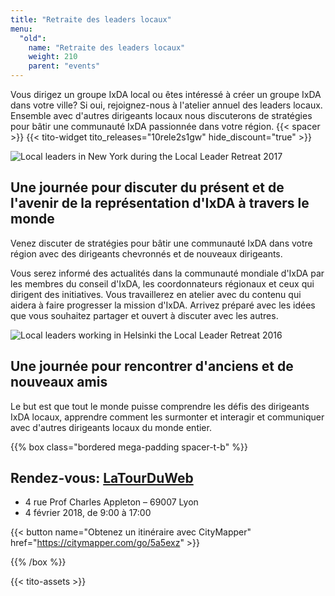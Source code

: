 ```yaml
---
title: "Retraite des leaders locaux"
menu:
  "old":
    name: "Retraite des leaders locaux"
    weight: 210
    parent: "events"
---
```


Vous dirigez un groupe IxDA local ou êtes intéressé à créer un groupe IxDA dans votre ville? Si oui, rejoignez-nous à l'atelier annuel des leaders locaux. Ensemble avec d'autres dirigeants locaux nous discuterons de stratégies pour bâtir une communauté IxDA passionnée dans votre région.
{{< spacer >}}
{{< tito-widget  tito_releases="10rele2s1gw" hide_discount="true" >}}


![Local leaders in New York during the Local Leader Retreat 2017](/img/photos/event-llretreat-groupphoto.jpg)

## Une journée pour discuter du présent et de l'avenir de la représentation d'IxDA à travers le monde 

Venez discuter de stratégies pour bâtir une communauté IxDA dans votre région avec des dirigeants chevronnés et de nouveaux dirigeants. 

Vous serez informé des actualités dans la communauté mondiale d'IxDA par les membres du conseil d'IxDA, les coordonnateurs régionaux et ceux qui dirigent des initiatives. Vous travaillerez en atelier avec du contenu qui aidera à faire progresser la mission d'IxDA. Arrivez préparé avec les idées que vous souhaitez partager et ouvert à discuter avec les autres. 

![Local leaders working in Helsinki the Local Leader Retreat 2016](/img/photos/event-llretreat-activity.jpg)

## Une journée pour rencontrer d'anciens et de nouveaux amis 

Le but est que tout le monde puisse comprendre les défis des dirigeants IxDA locaux, apprendre comment les surmonter et interagir et communiquer avec d'autres dirigeants locaux du monde entier.

 
{{% box class="bordered mega-padding spacer-t-b" %}}

## Rendez-vous: [LaTourDuWeb](http://www.latourduweb.com)
* 4 rue Prof Charles Appleton – 69007 Lyon
* 4 février 2018, de 9:00 à 17:00 
 
{{< button name="Obtenez un itinéraire avec CityMapper" href="https://citymapper.com/go/5a5exz" >}}
 
{{% /box %}}


{{< tito-assets >}}
